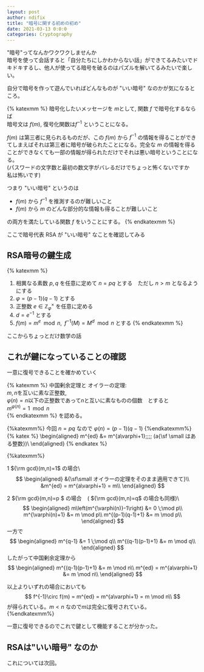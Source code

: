 ```yaml
---
layout: post
author: ndifix
title: "暗号に関する初めの初め"
date: 2021-03-13 0:0:0
categories: Cryptography
---
```


"暗号"ってなんかワクワクしませんか  
暗号を使って会話すると「自分たちにしかわからない話」ができてるみたいでドキドキするし、他人が使ってる暗号を破るのはパズルを解いてるみたいで楽しい。

自分で暗号を作って遊んでいればどんなものが "いい暗号" なのかが気になるところ。
<!--more-->

{% katexmm %}
暗号化したいメッセージを $m$として, 関数 $f$ で暗号化するならば  
暗号文は $f(m)$, 復号化関数は$f^{-1}$ ということになる。

$f(m)$ は第三者に見られるものだが、この $f(m)$ から $f^{-1}$ の情報を得ることができてしまえばそれは第三者に暗号が破られたことになる。完全な $m$ の情報を得ることができなくても一部の情報が得られただけでそれは悪い暗号ということになる。  
(パスワードの文字数と最初の数文字がバレるだけでちょっと怖くないですか　私は怖いです)

つまり "いい暗号" というのは
- $f(m)$ から $f^{-1}$ を推測するのが難しいこと
- $f(m)$ から $m$ のどんな部分的な情報も得ることが難しいこと

の両方を満たしている関数 $f$ をいうことにする。
{% endkatexmm %}

ここで暗号代表 RSA が "いい暗号" なことを確認してみる  
## RSA暗号の鍵生成
{% katexmm %}
1. 相異なる素数 $p,q$ を任意に定めて $n=pq$ とする　ただし $n>m$ となるようにする
1. $\varphi = (p-1)(q-1)$ とする
1. 正整数 $e\in\mathbb{Z}_{\varphi}^{\times}$ を任意に定める
1. $d=e^{-1}$ とする
1. $f(m)=m^e\mod n, \;\; f^{-1}(M)=M^d\mod n$ とする
{% endkatexmm %}

ここからちょっとだけ数学の話

## これが鍵になっていることの確認
一意に復号できることを確かめていく

{% katexmm %}
中国剰余定理と
オイラーの定理:  
$m,n$を互いに素な正整数,  
$\varphi (n)=n$以下の正整数であって$n$と互いに素なものの個数　とすると  
$m^{\varphi(n)} = 1 \mod n$  
{% endkatexmm %}
を認める。

{%katexmm%}
今回 $n=pq$ なので $\varphi(n)=(p-1)(q-1)$ 
{%endkatexmm%}
{% katex %}
\begin{aligned}
m^{ed} 
&= m^{a\varphi+1}\;\;\;\; (a{\sf \small はある整数})\\
\end{aligned}
{% endkatex %}

{%katexmm%}

1 ${\rm gcd}(m,n)=1$ の場合\\
$$
\begin{aligned}
&{\sf\small オイラーの定理をそのまま適用できて}\\
&m^{ed} 
= m^{a\varphi+1}
= m\\
\end{aligned}
$$

2 ${\rm gcd}(m,n)=p $ の場合 $\;\;$ ( ${\rm gcd}(m,n)=q$ の場合も同様)\\
$$
\begin{aligned}
m\left(m^{\varphi(n)}-1\right) &= 0 \;\mod p\\
m^{\varphi(n)+1} &= m \mod p\\
m^{(p-1)(q-1)+1} &= m \mod p\\
\end{aligned}
$$
一方で
$$
\begin{aligned}
m^{q-1} &= 1 \;\mod q\\
m^{(q-1)(p-1)+1} &= m \mod q\\
\end{aligned}
$$
したがって中国剰余定理から
$$
\begin{aligned}
m^{(q-1)(p-1)+1} &= m \mod n\\
m^{ed} = m^{a\varphi+1} &= m \mod n\\
\end{aligned}
$$


以上よりいずれの場合においても
$$
f^{-1}\circ f(m) = m^{ed} = m^{a\varphi+1} = m \mod n\\
$$
が得られている。$m< n$ なので$m$は完全に復号されている。
{%endkatexmm%}

一意に復号できるのでこれで鍵として機能することが分かった。

## RSAは"いい暗号" なのか
これについては次回。
